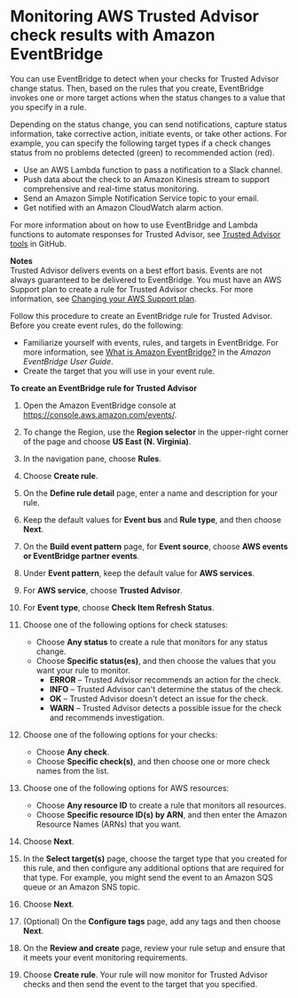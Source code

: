 # Monitoring AWS Trusted Advisor check results with Amazon EventBridge<a name="cloudwatch-events-ta"></a>

You can use EventBridge to detect when your checks for Trusted Advisor change status\. Then, based on the rules that you create, EventBridge invokes one or more target actions when the status changes to a value that you specify in a rule\.

Depending on the status change, you can send notifications, capture status information, take corrective action, initiate events, or take other actions\. For example, you can specify the following target types if a check changes status from no problems detected \(green\) to recommended action \(red\)\.
+ Use an AWS Lambda function to pass a notification to a Slack channel\.
+ Push data about the check to an Amazon Kinesis stream to support comprehensive and real\-time status monitoring\.
+ Send an Amazon Simple Notification Service topic to your email\.
+ Get notified with an Amazon CloudWatch alarm action\.

For more information about on how to use EventBridge and Lambda functions to automate responses for Trusted Advisor, see [Trusted Advisor tools](https://github.com/aws/Trusted-Advisor-Tools) in GitHub\.

**Notes**  
Trusted Advisor delivers events on a best effort basis\. Events are not always guaranteed to be delivered to EventBridge\.
You must have an AWS Support plan to create a rule for Trusted Advisor checks\. For more information, see [Changing your AWS Support plan](changing-support-plans.md)\.

Follow this procedure to create an EventBridge rule for Trusted Advisor\. Before you create event rules, do the following:
+ Familiarize yourself with events, rules, and targets in EventBridge\. For more information, see [What is Amazon EventBridge?](https://docs.aws.amazon.com/eventbridge/latest/userguide/eb-what-is.html) in the *Amazon EventBridge User Guide*\.
+ Create the target that you will use in your event rule\.

**To create an EventBridge rule for Trusted Advisor**

1. Open the Amazon EventBridge console at [https://console\.aws\.amazon\.com/events/](https://console.aws.amazon.com/events/)\.

1. To change the Region, use the **Region selector** in the upper\-right corner of the page and choose **US East \(N\. Virginia\)**\.

1. In the navigation pane, choose **Rules**\.

1. Choose **Create rule**\.

1. On the **Define rule detail** page, enter a name and description for your rule\.

1. Keep the default values for **Event bus** and **Rule type**, and then choose **Next**\.

1. On the **Build event pattern** page, for **Event source**, choose **AWS events or EventBridge partner events**\.

1. Under **Event pattern**, keep the default value for **AWS services**\.

1. For **AWS service**, choose **Trusted Advisor**\.

1. For **Event type**, choose **Check Item Refresh Status**\.

1. Choose one of the following options for check statuses:
   + Choose **Any status** to create a rule that monitors for any status change\.
   + Choose **Specific status\(es\)**, and then choose the values that you want your rule to monitor\.
     + **ERROR** – Trusted Advisor recommends an action for the check\.
     + **INFO** – Trusted Advisor can't determine the status of the check\.
     + **OK** – Trusted Advisor doesn't detect an issue for the check\.
     + **WARN** – Trusted Advisor detects a possible issue for the check and recommends investigation\.

1. Choose one of the following options for your checks:
   + Choose **Any check**\.
   + Choose **Specific check\(s\)**, and then choose one or more check names from the list\.

1. Choose one of the following options for AWS resources:
   + Choose **Any resource ID** to create a rule that monitors all resources\.
   + Choose **Specific resource ID\(s\) by ARN**, and then enter the Amazon Resource Names \(ARNs\) that you want\.

1. Choose **Next**\.

1. In the **Select target\(s\)** page, choose the target type that you created for this rule, and then configure any additional options that are required for that type\. For example, you might send the event to an Amazon SQS queue or an Amazon SNS topic\.

1. Choose **Next**\.

1. \(Optional\) On the **Configure tags** page, add any tags and then choose **Next**\.

1. On the **Review and create** page, review your rule setup and ensure that it meets your event monitoring requirements\.

1. Choose **Create rule**\. Your rule will now monitor for Trusted Advisor checks and then send the event to the target that you specified\.
